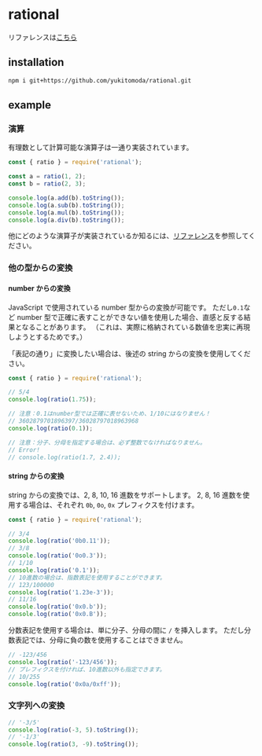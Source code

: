 # rational

リファレンスは[こちら](https://yukitomoda.github.io/rational/)

## installation

```sh
npm i git+https://github.com/yukitomoda/rational.git
```

## example

### 演算

有理数として計算可能な演算子は一通り実装されています。

```js
const { ratio } = require('rational');

const a = ratio(1, 2);
const b = ratio(2, 3);

console.log(a.add(b).toString());
console.log(a.sub(b).toString());
console.log(a.mul(b).toString());
console.log(a.div(b).toString());
```

他にどのような演算子が実装されているか知るには、[リファレンス](https://yukitomoda.github.io/rational/)を参照してください。

### 他の型からの変換

#### number からの変換

JavaScript で使用されている number 型からの変換が可能です。
ただし`0.1`など number 型で正確に表すことができない値を使用した場合、直感と反する結果となることがあります。
（これは、実際に格納されている数値を忠実に再現しようとするためです。）

「表記の通り」に変換したい場合は、後述の string からの変換を使用してください。

```js
const { ratio } = require('rational');

// 5/4
console.log(ratio(1.75));

// 注意：0.1はnumber型では正確に表せないため、1/10にはなりません！
// 3602879701896397/36028797018963968
console.log(ratio(0.1));

// 注意：分子、分母を指定する場合は、必ず整数でなければなりません。
// Error!
// console.log(ratio(1.7, 2.4));
```

#### string からの変換

string からの変換では、2, 8, 10, 16 進数をサポートします。
2, 8, 16 進数を使用する場合は、それぞれ `0b`, `0o`, `0x` プレフィクスを付けます。

```js
const { ratio } = require('rational');

// 3/4
console.log(ratio('0b0.11'));
// 3/8
console.log(ratio('0o0.3'));
// 1/10
console.log(ratio('0.1'));
// 10進数の場合は、指数表記を使用することができます。
// 123/100000
console.log(ratio('1.23e-3'));
// 11/16
console.log(ratio('0x0.b'));
console.log(ratio('0x0.B'));
```

分数表記を使用する場合は、単に分子、分母の間に `/` を挿入します。
ただし分数表記では、分母に負の数を使用することはできません。

```js
// -123/456
console.log(ratio('-123/456'));
// プレフィクスを付ければ、10進数以外も指定できます。
// 10/255
console.log(ratio('0x0a/0xff'));
```

### 文字列への変換

```js
// '-3/5'
console.log(ratio(-3, 5).toString());
// '-1/3'
console.log(ratio(3, -9).toString());
```

